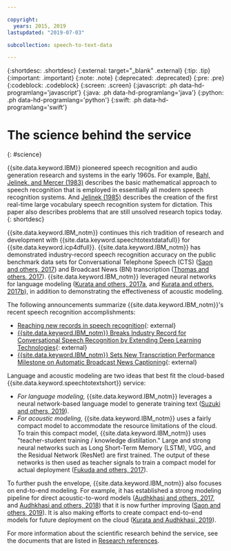 ```yaml
---

copyright:
  years: 2015, 2019
lastupdated: "2019-07-03"

subcollection: speech-to-text-data

---
```


{:shortdesc: .shortdesc}
{:external: target="_blank" .external}
{:tip: .tip}
{:important: .important}
{:note: .note}
{:deprecated: .deprecated}
{:pre: .pre}
{:codeblock: .codeblock}
{:screen: .screen}
{:javascript: .ph data-hd-programlang='javascript'}
{:java: .ph data-hd-programlang='java'}
{:python: .ph data-hd-programlang='python'}
{:swift: .ph data-hd-programlang='swift'}

# The science behind the service
{: #science}

{{site.data.keyword.IBM}} pioneered speech recognition and audio generation research and systems in the early 1960s. For example, [Bahl, Jelinek, and Mercer (1983)](/docs/services/speech-to-text-data?topic=speech-to-text-data-references#bahl1983) describes the basic mathematical approach to speech recognition that is employed in essentially all modern speech recognition systems. And [Jelinek (1985)](/docs/services/speech-to-text-data?topic=speech-to-text-data-references#jelinek1985) describes the creation of the first real-time large vocabulary speech recognition system for dictation. This paper also describes problems that are still unsolved research topics today.
{: shortdesc}

{{site.data.keyword.IBM_notm}} continues this rich tradition of research and development with {{site.data.keyword.speechtotextdatafull}} for {{site.data.keyword.icp4dfull}}. {{site.data.keyword.IBM_notm}} has demonstrated industry-record speech recognition accuracy on the public benchmark data sets for Conversational Telephone Speech (CTS) ([Saon and others, 2017](/docs/services/speech-to-text-data?topic=speech-to-text-data-references#saon2017)) and Broadcast News (BN) transcription ([Thomas and others, 2017](/docs/services/speech-to-text-data?topic=speech-to-text-data-references#thomas2019)). {{site.data.keyword.IBM_notm}} leveraged neural networks for language modeling ([Kurata and others, 2017a](/docs/services/speech-to-text-data?topic=speech-to-text-data-references#kurata2017a), and [Kurata and others, 2017b](/docs/services/speech-to-text-data?topic=speech-to-text-data-references#kurata2017a)), in addition to demonstrating the effectiveness of acoustic modeling.

The following announcements summarize {{site.data.keyword.IBM_notm}}'s recent speech recognition accomplishments:

-   [Reaching new records in speech recognition](https://www.ibm.com/blogs/watson/2017/03/reaching-new-records-in-speech-recognition/){: external}
-   [{{site.data.keyword.IBM_notm}} Breaks Industry Record for Conversational Speech Recognition by Extending Deep Learning Technologies](https://www-03.ibm.com/press/us/en/pressrelease/51790.wss){: external}
-   [{{site.data.keyword.IBM_notm}} Sets New Transcription Performance Milestone on Automatic Broadcast News Captioning](https://www.ibm.com/blogs/research/2019/05/automatic-broadcast-news-captioning/){: external}

Language and acoustic modeling are two ideas that best fit the cloud-based {{site.data.keyword.speechtotextshort}} service:

-   *For language modeling,* {{site.data.keyword.IBM_notm}} leverages a neural network-based language model to generate training text ([Suzuki and others, 2019](/docs/services/speech-to-text-data?topic=speech-to-text-data-references#suzuki2019)).
-   *For acoustic modeling,* {{site.data.keyword.IBM_notm}} uses a fairly compact model to accommodate the resource limitations of the cloud. To train this compact model, {{site.data.keyword.IBM_notm}} uses "teacher-student training / knowledge distillation." Large and strong neural networks such as Long Short-Term Memory (LSTM), VGG, and the Residual Network (ResNet) are first trained. The output of these networks is then used as teacher signals to train a compact model for actual deployment ([Fukuda and others, 2017](/docs/services/speech-to-text-data?topic=speech-to-text-data-references#fukuda2017)).

To further push the envelope, {{site.data.keyword.IBM_notm}} also focuses on end-to-end modeling. For example, it has established a strong modeling pipeline for direct acoustic-to-word models ([Audhkhasi and others, 2017](/docs/services/speech-to-text-data?topic=speech-to-text-data-references#audhkhasi2017), and [Audhkhasi and others, 2018](/docs/services/speech-to-text-data?topic=speech-to-text-data-references#audhkhasi2018)) that it is now further improving ([Saon and others, 2019](/docs/services/speech-to-text-data?topic=speech-to-text-data-references#saon2019)). It is also making efforts to create compact end-to-end models for future deployment on the cloud ([Kurata and Audhkhasi, 2019](/docs/services/speech-to-text-data?topic=speech-to-text-data-references#kurata2019)).

For more information about the scientific research behind the service, see the documents that are listed in [Research references](/docs/services/speech-to-text-data?topic=speech-to-text-data-references).
